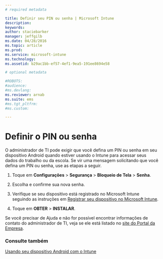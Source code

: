 ```yaml
---
# required metadata

title: Definir seu PIN ou senha | Microsoft Intune
description:
keywords:
author: staciebarker
manager: jeffgilb
ms.date: 04/28/2016
ms.topic: article
ms.prod:
ms.service: microsoft-intune
ms.technology:
ms.assetid: b29ac1bb-ef57-4ef1-9ea5-191ee8694e58

# optional metadata

#ROBOTS:
#audience:
#ms.devlang:
ms.reviewer: arnab
ms.suite: ems
#ms.tgt_pltfrm:
#ms.custom:

---
```



# Definir o PIN ou senha

O administrador de TI pode exigir que você defina um PIN ou senha em seu dispositivo Android quando estiver usando o Intune para acessar seus dados do trabalho ou da escola. Se vir uma mensagem solicitando que você defina um PIN ou senha, use as etapas a seguir.

1.  Toque em **Configurações** &gt; **Segurança** &gt; **Bloqueio de Tela** &gt; **Senha**.

2.  Escolha e confirme sua nova senha.

3.  Verifique se seu dispositivo está registrado no Microsoft Intune seguindo as instruções em [Registrar seu dispositivo no Microsoft Intune](enroll-your-device-in-Intune-android.md).

4.  Toque em **OBTER** &gt; **INSTALAR**.

Se você precisar de Ajuda e não for possível encontrar informações de contato do administrador de TI, veja se ele está listado no [site do Portal da Empresa](http://portal.manage.microsoft.com).

### Consulte também
[Usando seu dispositivo Android com o Intune](using-your-android-device-with-intune.md)

<!--HONumber=Jun16_HO1-->


